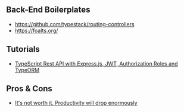 ## Back-End Boilerplates

* https://github.com/typestack/routing-controllers
* https://foalts.org/

## Tutorials

* [TypeScript Rest API with Express.js, JWT, Authorization Roles and TypeORM](https://medium.com/javascript-in-plain-english/creating-a-rest-api-with-jwt-authentication-and-role-based-authorization-using-typescript-fbfa3cab22a4)

## Pros & Cons
* [It's not worth it. Productivity will drop enormously](https://news.ycombinator.com/item?id=18962969)
